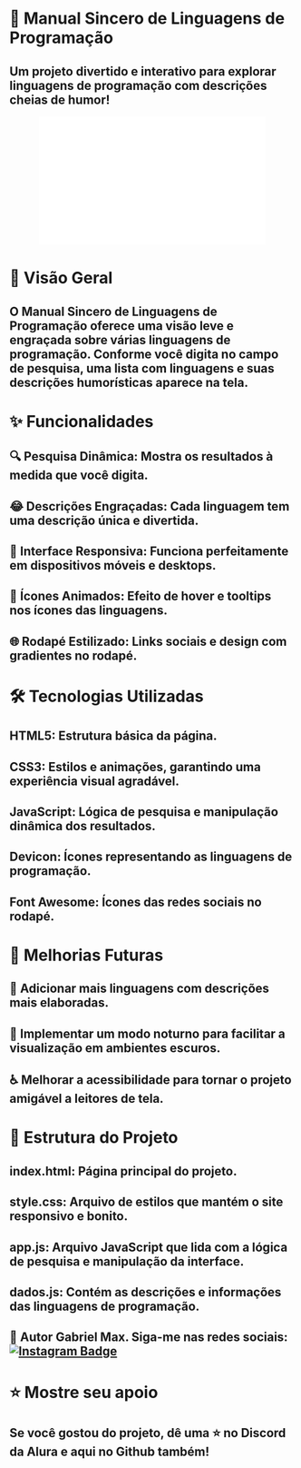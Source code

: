 # 🎨 Manual Sincero de Linguagens de Programação

## Um projeto divertido e interativo para explorar linguagens de programação com descrições cheias de humor!

<p align="center"> <img src="HELLOWORLD.png" width="400px"> </p>

# 📖 Visão Geral
## O Manual Sincero de Linguagens de Programação oferece uma visão leve e engraçada sobre várias linguagens de programação. Conforme você digita no campo de pesquisa, uma lista com linguagens e suas descrições humorísticas aparece na tela.

# ✨ Funcionalidades
## 🔍 Pesquisa Dinâmica: Mostra os resultados à medida que você digita.
## 😂 Descrições Engraçadas: Cada linguagem tem uma descrição única e divertida.
## 📱 Interface Responsiva: Funciona perfeitamente em dispositivos móveis e desktops.
## 🎨 Ícones Animados: Efeito de hover e tooltips nos ícones das linguagens.
## 🌐 Rodapé Estilizado: Links sociais e design com gradientes no rodapé.

# 🛠️ Tecnologias Utilizadas
## HTML5: Estrutura básica da página.
## CSS3: Estilos e animações, garantindo uma experiência visual agradável.
## JavaScript: Lógica de pesquisa e manipulação dinâmica dos resultados.
## Devicon: Ícones representando as linguagens de programação.
## Font Awesome: Ícones das redes sociais no rodapé.

# 🚀 Melhorias Futuras
## 🔧 Adicionar mais linguagens com descrições mais elaboradas.
## 🌙 Implementar um modo noturno para facilitar a visualização em ambientes escuros.
## ♿ Melhorar a acessibilidade para tornar o projeto amigável a leitores de tela.

# 📂 Estrutura do Projeto
## index.html: Página principal do projeto.
## style.css: Arquivo de estilos que mantém o site responsivo e bonito.
## app.js: Arquivo JavaScript que lida com a lógica de pesquisa e manipulação da interface.
## dados.js: Contém as descrições e informações das linguagens de programação.

## 👤 Autor Gabriel Max.  Siga-me nas redes sociais: [![Instagram Badge](https://img.shields.io/badge/-dev_sololvl-purple?style=flat-square&logo=instagram&logoColor=white&link=https://www.instagram.com/dev_sololvl?utm_source=qr&igsh=Y2ZoaTc2aTV1b2s0)](https://www.instagram.com/dev_sololvl?utm_source=qr&igsh=Y2ZoaTc2aTV1b2s0)

# ⭐️ Mostre seu apoio
## Se você gostou do projeto, dê uma ⭐️ no Discord da Alura e aqui no Github também! 
